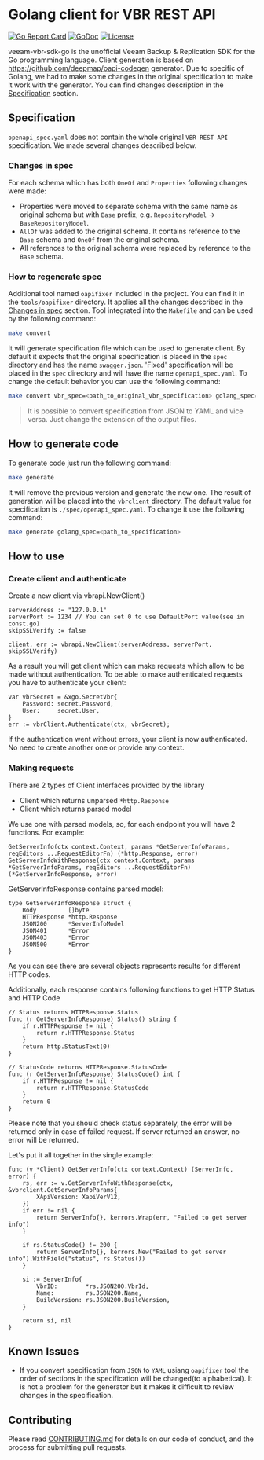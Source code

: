 # Golang client for VBR REST API

[![Go Report Card](https://goreportcard.com/badge/github.com/veeamhub/veeam-vbr-sdk-go)](https://goreportcard.com/report/github.com/veeamhub/veeam-vbr-sdk-go)
[![GoDoc](https://godoc.org/github.com/veeamhub/veeam-vbr-sdk-go?status.svg)](https://godoc.org/github.com/veeamhub/veeam-vbr-sdk-go)
[![License](https://img.shields.io/badge/license-MIT-blue.svg)](https://opensource.org/license/mit/)

veeam-vbr-sdk-go is the unofficial Veeam Backup & Replication SDK for the Go programming language.
Client generation is based on https://github.com/deepmap/oapi-codegen generator.
Due to specific of Golang, we had to make some changes in the original specification to make it work with the generator.
You can find changes description in the [Specification](#specification) section.


## Specification
`openapi_spec.yaml` does not contain the whole original `VBR REST API` specification. We made several changes described below. 

### Changes in spec
For each schema which has both `OneOf` and `Properties` following changes were made:
* Properties were moved to separate schema with the same name as original schema but with `Base` prefix, e.g. `RepositoryModel` -> `BaseRepositoryModel`.
* `AllOf` was added to the original schema. It contains reference to the `Base` schema and `OneOf` from the original schema.
* All references to the original schema were replaced by reference to the `Base` schema.

### How to regenerate spec
Additional tool named `oapifixer` included in the project. You can find it in the `tools/oapifixer` directory. 
It applies all the changes described in the [Changes in spec](#changes-in-spec) section.
Tool integrated into the `Makefile` and can be used by the following command:
```bash
make convert
```
It will generate specification file which can be used to generate client. 
By default it expects that the original specification is placed in the `spec` directory and has the name `swagger.json`.
'Fixed' specification will be placed in the `spec` directory and will have the name `openapi_spec.yaml`.
To change the default behavior you can use the following command:
```bash
make convert vbr_spec=<path_to_original_vbr_specification> golang_spec=<path_to_result>
```

> It is possible to convert specification from JSON to YAML and vice versa. Just change the extension of the output files.


## How to generate code

To generate code just run the following command:
```bash
make generate
```
It will remove the previous version and generate the new one. The result of generation will be placed into the `vbrclient` directory.
The default value for specification is `./spec/openapi_spec.yaml`. To change it use the following command:
```bash
make generate golang_spec=<path_to_specification>
```

## How to use

### Create client and authenticate
Create a new client via vbrapi.NewClient()

```golang
serverAddress := "127.0.0.1"
serverPort := 1234 // You can set 0 to use DefaultPort value(see in const.go)
skipSSLVerify := false

client, err := vbrapi.NewClient(serverAddress, serverPort, skipSSLVerify)
```

As a result you will get client which can make requests which allow to be made without authentication.
To be able to make authenticated requests you have to authenticate your client:

```golang
var vbrSecret = &xgo.SecretVbr{
    Password: secret.Password,
    User:     secret.User,
}
err := vbrClient.Authenticate(ctx, vbrSecret); 
```

If the authentication went without errors, your client is now authenticated. No need to create another one or provide any context.

### Making requests

There are 2 types of Client interfaces provided by the library
* Client which returns unparsed `*http.Response`
* Client which returns parsed model

We use one with parsed models, so, for each endpoint you will have 2 functions. For example:
```golang
GetServerInfo(ctx context.Context, params *GetServerInfoParams, reqEditors ...RequestEditorFn) (*http.Response, error)
GetServerInfoWithResponse(ctx context.Context, params *GetServerInfoParams, reqEditors ...RequestEditorFn) (*GetServerInfoResponse, error)
```

GetServerInfoResponse contains parsed model:
```golang
type GetServerInfoResponse struct {
	Body         []byte
	HTTPResponse *http.Response
	JSON200      *ServerInfoModel
	JSON401      *Error
	JSON403      *Error
	JSON500      *Error
}
```

As you can see there are several objects represents results for different HTTP codes.

Additionally, each response contains following functions to get HTTP Status and HTTP Code
```golang
// Status returns HTTPResponse.Status
func (r GetServerInfoResponse) Status() string {
	if r.HTTPResponse != nil {
		return r.HTTPResponse.Status
	}
	return http.StatusText(0)
}

// StatusCode returns HTTPResponse.StatusCode
func (r GetServerInfoResponse) StatusCode() int {
	if r.HTTPResponse != nil {
		return r.HTTPResponse.StatusCode
	}
	return 0
}
```

Please note that you should check status separately, the error will be returned only in case of failed request. If server returned an answer, no error will be returned.

Let's put it all together in the single example:
```golang
func (v *Client) GetServerInfo(ctx context.Context) (ServerInfo, error) {
	rs, err := v.GetServerInfoWithResponse(ctx, &vbrclient.GetServerInfoParams{
		XApiVersion: XapiVerV12,
	})
	if err != nil {
		return ServerInfo{}, kerrors.Wrap(err, "Failed to get server info")
	}

	if rs.StatusCode() != 200 {
		return ServerInfo{}, kerrors.New("Failed to get server info").WithField("status", rs.Status())
	}

	si := ServerInfo{
		VbrID:        *rs.JSON200.VbrId,
		Name:         rs.JSON200.Name,
		BuildVersion: rs.JSON200.BuildVersion,
	}

	return si, nil
}

```

## Known Issues
* If you convert specification from `JSON` to `YAML` usiang `oapifixer` tool the order of sections in the specification will be changed(to alphabetical). It is not a problem for the generator but it makes it difficult to review changes in the specification.


## Contributing
Please read [CONTRIBUTING.md](CONTRIBUTING.md) for details on our code of conduct, and the process for submitting pull requests.